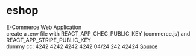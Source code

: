 # eshop
E-Commerce Web Application  
create a .env file with REACT_APP_CHEC_PUBLIC_KEY (commerce.js) and REACT_APP_STRIPE_PUBLIC_KEY  
dummy cc: 4242 4242 4242 4242 04/24 242 42424
[Source](https://www.youtube.com/watch?v=377AQ0y6LPA)
